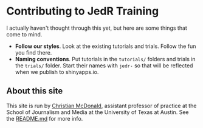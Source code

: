 # Contributing to JedR Training

I actually haven't thought through this yet, but here are some things that come to mind.

- **Follow our styles**. Look at the existing tutorials and trials. Follow the fun you find there.
- **Naming conventions**. Put tutorials in the `tutorials/` folders and trials in the `trials/` folder. Start their names with `jedr-` so that will be reflected when we publish to shinyapps.io.

## About this site

This site is run by [Christian McDonald](https://journalism.utexas.edu/faculty/christian-mcdonald), assistant professor of practice at the School of Journalism and Media at the University of Texas at Austin. See the [README.md](README.md) for more info.

